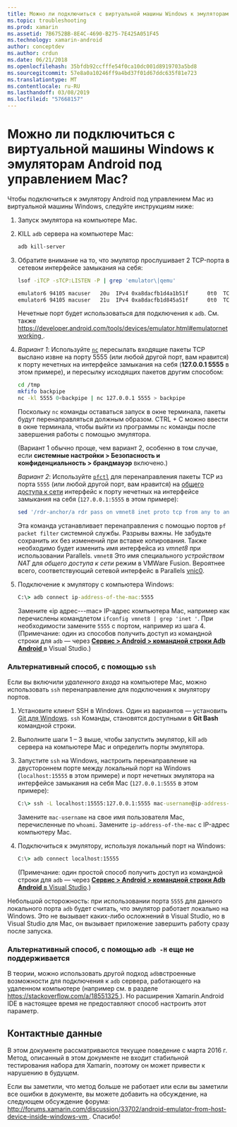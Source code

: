 ```yaml
---
title: Можно ли подключиться с виртуальной машины Windows к эмуляторам Android под управлением Mac?
ms.topic: troubleshooting
ms.prod: xamarin
ms.assetid: 7B6752BB-8E4C-4690-B275-7E425A051F45
ms.technology: xamarin-android
author: conceptdev
ms.author: crdun
ms.date: 06/21/2018
ms.openlocfilehash: 35bfdb92ccfffe54f0ca10dc001d8919703a5bd8
ms.sourcegitcommit: 57e8a0a10246ff9a4bd37f01d67ddc635f81e723
ms.translationtype: MT
ms.contentlocale: ru-RU
ms.lasthandoff: 03/08/2019
ms.locfileid: "57668157"
---
```

# <a name="is-it-possible-to-connect-to-android-emulators-running-on-a-mac-from-a-windows-vm"></a>Можно ли подключиться с виртуальной машины Windows к эмуляторам Android под управлением Mac?

Чтобы подключиться к эмулятору Android под управлением Mac из виртуальной машины Windows, следуйте инструкциям ниже:

1.  Запуск эмулятора на компьютере Mac.

2.  KILL `adb` сервера на компьютере Mac:

    ```bash
    adb kill-server
    ```

3.  Обратите внимание на то, что эмулятор прослушивает 2 TCP-порта в сетевом интерфейсе замыкания на себя:

    ```bash
    lsof -iTCP -sTCP:LISTEN -P | grep 'emulator\|qemu'

    emulator6 94105 macuser   20u  IPv4 0xa8dacfb1d4a1b51f      0t0  TCP localhost:5555 (LISTEN)
    emulator6 94105 macuser   21u  IPv4 0xa8dacfb1d845a51f      0t0  TCP localhost:5554 (LISTEN)
    ```

    Нечетные порт будет использоваться для подключения к `adb`. См. также [ https://developer.android.com/tools/devices/emulator.html#emulatornetworking ](https://developer.android.com/tools/devices/emulator.html#emulatornetworking).

4.  _Вариант 1_: Используйте [`nc`](https://developer.apple.com/library/mac/documentation/Darwin/Reference/ManPages/man1/nc.1.html)
    пересылать входящие пакеты TCP выслано извне на порту 5555 (или любой другой порт, вам нравится) к порту нечетных на интерфейсе замыкания на себя (**127.0.0.1 5555** в этом примере), и пересылку исходящих пакетов другим способом:

    ```bash
    cd /tmp
    mkfifo backpipe
    nc -kl 5555 0<backpipe | nc 127.0.0.1 5555 > backpipe
    ```

    Поскольку `nc` команды оставаться запуск в окне терминала, пакеты будут перенаправляться должным образом. CTRL + C можно ввести в окне терминала, чтобы выйти из программы `nc` команды после завершения работы с помощью эмулятора.

    (Вариант 1 обычно проще, чем вариант 2, особенно в том случае, если **системные настройки > Безопасность и конфиденциальность > брандмауэр** включено.) 

    _Вариант 2_: Используйте [`pfctl`](https://developer.apple.com/library/mac/documentation/Darwin/Reference/ManPages/man8/pfctl.8.html)
    для перенаправления пакеты TCP из порта `5555` (или любой другой порт, вам нравится) на [общего доступа к сети](http://kb.parallels.com/en/4948) интерфейс к порту нечетных на интерфейсе замыкания на себя (`127.0.0.1:5555` в этом примере):

    ```bash
    sed '/rdr-anchor/a rdr pass on vmnet8 inet proto tcp from any to any port 5555 -> 127.0.0.1 port 5555' /etc/pf.conf | sudo pfctl -ef -
    ```

    Эта команда устанавливает перенаправления с помощью портов `pf packet filter` системной службы. Разрывы важны. Не забудьте сохранить их без изменений при вставке копирования. Также необходимо будет изменить имя интерфейса из *vmnet8* при использовании Parallels. `vmnet8` Это имя специального *устройством NAT* для *общего доступа к сети* режим в VMWare Fusion. Вероятнее всего, соответствующий сетевой интерфейс в Parallels [vnic0](http://download.parallels.com/doc/psbm/en/Parallels_Server_Bare_Metal_Users_Guide/29258.htm).

5.  Подключение к эмулятору с компьютера Windows:

    ```cmd
    C:\> adb connect ip-address-of-the-mac:5555
    ```

    Замените «ip адрес---mac» IP-адрес компьютера Mac, например как перечислены командлетом `ifconfig vmnet8 | grep 'inet '`. При необходимости замените `5555` с портом, например из шага 4\. (Примечание: один из способов получить доступ из командной строки для `adb` — через [ **Сервис > Android > командной строки Adb Android** ](~/cross-platform/troubleshooting/questions/version-logs.md#adb-logcat) в Visual Studio.)

### <a name="alternate-technique-using-ssh"></a>Альтернативный способ, с помощью `ssh`

Если вы включили _удаленного входа_ на компьютере Mac, можно использовать `ssh` перенаправление для подключения к эмулятору портов.

1.  Установите клиент SSH в Windows. Один из вариантов — установить [Git для Windows](https://git-for-windows.github.io/). `ssh` Команды, становятся доступными в **Git Bash** командной строки.

2.  Выполните шаги 1 – 3 выше, чтобы запустить эмулятор, kill `adb` сервера на компьютере Mac и определить порты эмулятора.

3.  Запустите `ssh` на Windows, настроить перенаправление на двустороннем порте между локальный порт на Windows (`localhost:15555` в этом примере) и порт нечетных эмулятора на интерфейсе замыкания на себя Mac (`127.0.0.1:5555` в этом примере):

    ```cmd 
    C:\> ssh -L localhost:15555:127.0.0.1:5555 mac-username@ip-address-of-the-mac
    ```

    Замените `mac-username` на свое имя пользователя Mac, перечисленные по `whoami`. Замените `ip-address-of-the-mac` с IP-адрес компьютеру Mac.

4.  Подключиться к эмулятору, используя локальный порт на Windows:

    ```cmd
    C:\> adb connect localhost:15555
    ```

    (Примечание: один простой способ получить доступ из командной строки для `adb` — через [ **Сервис > Android > командной строки Adb Android** в Visual Studio](~/cross-platform/troubleshooting/questions/version-logs.md#adb-logcat).)

Небольшой осторожность: при использовании порта `5555` для данного локального порта `adb` будет считать, что эмулятор работает локально на Windows. Это не вызывает каких-либо осложнений в Visual Studio, но в Visual Studio для Mac, он вызывает приложение завершить работу сразу после запуска.

### <a name="alternate-technique-using-adb--h-is-not-yet-supported"></a>Альтернативный способ, с помощью `adb -H` еще не поддерживается

В теории, можно использовать другой подход `adb`встроенные возможности для подключения к `adb` сервера, работающего на удаленном компьютере (например см. в разделе [ https://stackoverflow.com/a/18551325 ](https://stackoverflow.com/a/18551325)).
Но расширения Xamarin.Android IDE в настоящее время не предоставляют способ настроить этот параметр.

## <a name="contact-information"></a>Контактные данные

В этом документе рассматриваются текущее поведение с марта 2016 г. Метод, описанный в этом документе не входит стабильной тестирования набора для Xamarin, поэтому он может привести к нарушению в будущем.

Если вы заметили, что метод больше не работает или если вы заметили все ошибки в документе, вы можете добавить на обсуждение, на следующем обсуждение форума: [ http://forums.xamarin.com/discussion/33702/android-emulator-from-host-device-inside-windows-vm ](http://forums.xamarin.com/discussion/33702/android-emulator-from-host-device-inside-windows-vm).
Спасибо!

